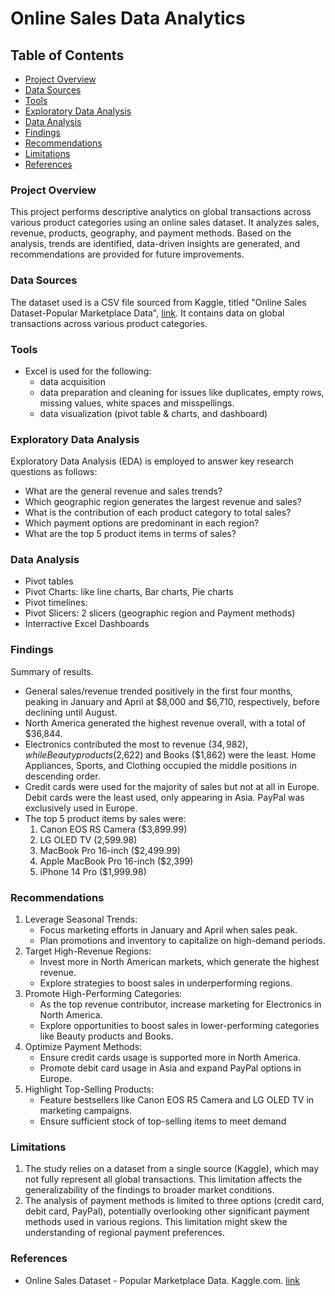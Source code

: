 # Online Sales Data Analytics

## Table of Contents
- [Project Overview](#project-overview)
- [Data Sources](#data-sources)
- [Tools](#tools)
- [Exploratory Data Analysis](#exploratory-data-analysis)
- [Data Analysis](#data-analysis)
- [Findings](#findings)
- [Recommendations](recommendations)
- [Limitations](limitations)
- [References](references)
  
### Project Overview
This project performs descriptive analytics on global transactions across various product categories using an online sales dataset. It analyzes sales, revenue, products, geography, and payment methods. Based on the analysis, trends are identified, data-driven insights are generated, and recommendations are provided for future improvements.

### Data Sources
The dataset used is a CSV file sourced from Kaggle, titled "Online Sales Dataset-Popular Marketplace Data", [link](https://www.kaggle.com/datasets/shreyanshverma27/online-sales-dataset-popular-marketplace-data). It contains data on global transactions across various product categories.

### Tools
 - Excel is used for the following:
    - data acquisition
    - data preparation and cleaning for issues like duplicates, empty rows, missing values, white spaces and misspellings.
    - data visualization (pivot table & charts, and dashboard)

### Exploratory Data Analysis
Exploratory Data Analysis (EDA) is employed to answer key research questions as follows:
  - What are the general revenue and sales trends?
  - Which geographic region generates the largest revenue and sales?
  - What is the contribution of each product category to total sales?
  - Which payment options are predominant in each region?
  - What are the top 5 product items in terms of sales? 

### Data Analysis
  - Pivot tables
  - Pivot Charts: like line charts, Bar charts, Pie charts
  - Pivot timelines:
  - Pivot Slicers: 2 slicers (geographic region and Payment methods)
  - Interractive Excel Dashboards

### Findings
Summary of results.
  - General sales/revenue trended positively in the first four months, peaking in January and April at $8,000 and $6,710, respectively, before declining until August.
  - North America generated the highest revenue overall, with a total of $36,844.
  - Electronics contributed the most to revenue ($34,982), while Beauty products ($2,622) and Books ($1,862) were the least. Home Appliances, Sports, and Clothing occupied the middle positions in descending order.
  - Credit cards were used for the majority of sales but not at all in Europe. Debit cards were the least used, only appearing in Asia. PayPal was exclusively used in Europe.
  - The top 5 product items by sales were:
    1. Canon EOS RS Camera ($3,899.99)
    2. LG OLED TV (2,599.98)
    3. MacBook Pro 16-inch ($2,499.99)
    4. Apple MacBook Pro 16-inch ($2,399)
    5. iPhone 14 Pro ($1,999.98)

### Recommendations
1. Leverage Seasonal Trends:
    - Focus marketing efforts in January and April when sales peak.
    - Plan promotions and inventory to capitalize on high-demand periods.
2. Target High-Revenue Regions:
    - Invest more in North American markets, which generate the highest revenue.
    - Explore strategies to boost sales in underperforming regions.
3. Promote High-Performing Categories:
    - As the top revenue contributor, increase marketing for Electronics in North America.
    - Explore opportunities to boost sales in lower-performing categories like Beauty products and Books.
4. Optimize Payment Methods:
    - Ensure credit cards usage is supported more in North America.
    - Promote debit card usage in Asia and expand PayPal options in Europe.
5. Highlight Top-Selling Products:
    - Feature bestsellers like Canon EOS R5 Camera and LG OLED TV in marketing campaigns.
    - Ensure sufficient stock of top-selling items to meet demand

### Limitations
1. The study relies on a dataset from a single source (Kaggle), which may not fully represent all global transactions. This limitation affects the generalizability of the findings to broader market conditions.
2. The analysis of payment methods is limited to three options (credit card, debit card, PayPal), potentially overlooking other significant payment methods used in various regions. This limitation might skew the understanding of regional payment preferences.

### References
  - Online Sales Dataset - Popular Marketplace Data. Kaggle.com. [link](https://www.kaggle.com/datasets/shreyanshverma27/online-sales-dataset-popular-marketplace-data)

